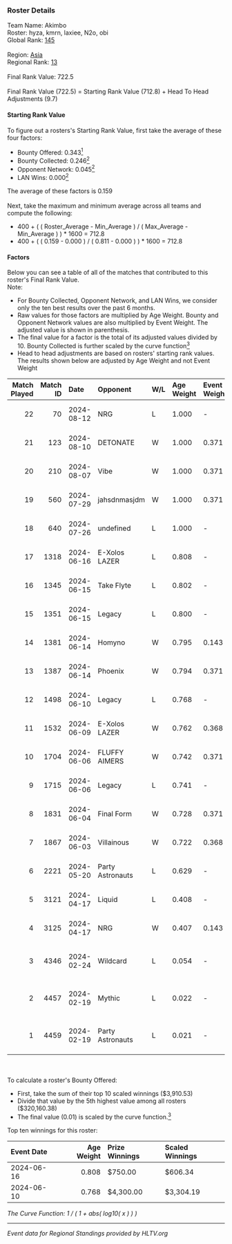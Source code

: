 ### Roster Details<br />
Team Name: Akimbo<br />
Roster: hyza, kmrn, laxiee, N2o, obi<br />
Global Rank: [145](../standings_global.md)<br />
<br />
Region: [Asia]( ../standings_asia.md)<br />
Regional Rank: [13]( ../standings_asia.md)<br />
<br />
Final Rank Value:  722.5<br />
<br />
Final Rank Value (722.5) = Starting Rank Value (712.8) + Head To Head Adjustments (9.7)<br />

#### Starting Rank Value<br />
To figure out a rosters's Starting Rank Value, first take the average of these four factors:<br />
- Bounty Offered: 0.343[<sup>1</sup>](#table2)
- Bounty Collected: 0.246[<sup>2</sup>](#table1)
- Opponent Network: 0.045[<sup>2</sup>](#table1)
- LAN Wins: 0.000[<sup>2</sup>](#table1)

The average of these factors is 0.159<br />
<br />
Next, take the maximum and minimum average across all teams and compute the following:<br />
- 400 + ( ( Roster_Average - Min_Average ) / ( Max_Average - Min_Average ) ) * 1600 = 712.8
- 400 + ( ( 0.159 - 0.000 ) / ( 0.811 - 0.000 ) ) * 1600 = 712.8


#### Factors<br />
Below you can see a table of all of the matches that contributed to this roster's Final Rank Value.<br />
Note:<br />

- For Bounty Collected, Opponent Network, and LAN Wins, we consider only the ten best results over the past 6 months.
- Raw values for those factors are multiplied by Age Weight. Bounty and Opponent Network values are also multiplied by Event Weight. The adjusted value is shown in parenthesis.
- The final value for a factor is the total of its adjusted values divided by 10. Bounty Collected is further scaled by the curve function[<sup>3</sup>](#curveFunction)
- Head to head adjustments are based on rosters' starting rank values. The results shown below are adjusted by Age Weight and not Event Weight
<span id="table1"></span><br />


| Match Played | Match ID | Date       | Opponent         | W/L | Age Weight | Event Weight | Bounty Collected | Opponent Network | LAN Wins  | H2H Adj. | Roster                                |
| -: | -: | :- | :- | :- | :- | :- | :- | :- | :- | -: | :- |
|           22 |       70 | 2024-08-12 | NRG              | L   | 1.000      | -            | -                | -                | -         |    -4.99 | hyza, kmrn, laxiee, N2o, obi          |
|           21 |      123 | 2024-08-10 | DETONATE         | W   | 1.000      | 0.371        | 0.000 (0.000)    | 0.145 (0.054)    | 0 (0.000) |     8.93 | hyza, kmrn, laxiee, N2o, obi          |
|           20 |      210 | 2024-08-07 | Vibe             | W   | 1.000      | 0.371        | 0.000 (0.000)    | 0.038 (0.014)    | 0 (0.000) |     4.65 | hyza, kmrn, laxiee, N2o, obi          |
|           19 |      560 | 2024-07-29 | jahsdnmasjdm     | W   | 1.000      | 0.371        | 0.000 (0.000)    | 0.000 (0.000)    | 0 (0.000) |     4.43 | arviast, hyza, laxiee, N2o, obi       |
|           18 |      640 | 2024-07-26 | undefined        | L   | 1.000      | -            | -                | -                | -         |   -22.68 | hyza, kmrn, laxiee, N2o, obi          |
|           17 |     1318 | 2024-06-16 | E-Xolos LAZER    | L   | 0.808      | -            | -                | -                | -         |   -11.18 | calamity, kralz , laxiee, N2o, obi    |
|           16 |     1345 | 2024-06-15 | Take Flyte       | L   | 0.802      | -            | -                | -                | -         |   -15.16 | calamity, kralz , laxiee, N2o, obi    |
|           15 |     1351 | 2024-06-15 | Legacy           | L   | 0.800      | -            | -                | -                | -         |    -5.64 | calamity, kralz , laxiee, N2o, obi    |
|           14 |     1381 | 2024-06-14 | Homyno           | W   | 0.795      | 0.143        | 0.006 (0.001)    | 0.181 (0.021)    | 0 (0.000) |     9.25 | calamity, kralz , laxiee, N2o, obi    |
|           13 |     1387 | 2024-06-14 | Phoenix          | W   | 0.794      | 0.371        | 0.004 (0.001)    | 0.287 (0.084)    | 0 (0.000) |    11.70 | calamity, kralz , laxiee, N2o, obi    |
|           12 |     1498 | 2024-06-10 | Legacy           | L   | 0.768      | -            | -                | -                | -         |    -5.26 | calamity, kralz , laxiee, N2o, obi    |
|           11 |     1532 | 2024-06-09 | E-Xolos LAZER    | W   | 0.762      | 0.368        | 0.010 (0.003)    | 0.439 (0.123)    | 0 (0.000) |    12.55 | calamity, kralz , laxiee, N2o, obi    |
|           10 |     1704 | 2024-06-06 | FLUFFY AIMERS    | W   | 0.742      | 0.371        | 0.003 (0.001)    | 0.373 (0.102)    | 0 (0.000) |    10.60 | calamity, kralz , laxiee, N2o, obi    |
|            9 |     1715 | 2024-06-06 | Legacy           | L   | 0.741      | -            | -                | -                | -         |    -5.08 | calamity, kralz , laxiee, N2o, obi    |
|            8 |     1831 | 2024-06-04 | Final Form       | W   | 0.728      | 0.371        | 0.002 (0.001)    | 0.059 (0.016)    | 0 (0.000) |     8.60 | calamity, kralz , laxiee, N2o, obi    |
|            7 |     1867 | 2024-06-03 | Villainous       | W   | 0.722      | 0.368        | 0.003 (0.001)    | 0.000 (0.000)    | 0 (0.000) |     6.02 | calamity, kralz , laxiee, N2o, obi    |
|            6 |     2221 | 2024-05-20 | Party Astronauts | L   | 0.629      | -            | -                | -                | -         |    -5.05 | calamity, kralz , laxiee, N2o, obi    |
|            5 |     3121 | 2024-04-17 | Liquid           | L   | 0.408      | -            | -                | -                | -         |    -0.06 | calamity, kralz , laxiee, N2o, obi    |
|            4 |     3125 | 2024-04-17 | NRG              | W   | 0.407      | 0.143        | 0.031 (0.002)    | 0.580 (0.034)    | 0 (0.000) |     8.99 | calamity, kralz , laxiee, N2o, obi    |
|            3 |     4346 | 2024-02-24 | Wildcard         | L   | 0.054      | -            | -                | -                | -         |    -0.44 | C4LLM3SU3, calamity, laxiee, N2o, obi |
|            2 |     4457 | 2024-02-19 | Mythic           | L   | 0.022      | -            | -                | -                | -         |    -0.28 | C4LLM3SU3, calamity, laxiee, N2o, obi |
|            1 |     4459 | 2024-02-19 | Party Astronauts | L   | 0.021      | -            | -                | -                | -         |    -0.17 | C4LLM3SU3, calamity, laxiee, N2o, obi |

<br />
<span id="table2"></span><br />
To calculate a roster's Bounty Offered:<br />

- First, take the sum of their top 10 scaled winnings ($3,910.53)
- Divide that value by the 5th highest value among all rosters ($320,160.38)
- The final value (0.01) is scaled by the curve function.[<sup>3</sup>](#curveFunction)

Top ten winnings for this roster:<br />

| Event Date | Age Weight | Prize Winnings | Scaled Winnings |
| :- | -: | :- | :- |
| 2024-06-16 |      0.808 | $750.00        | $606.34         |
| 2024-06-10 |      0.768 | $4,300.00      | $3,304.19       |


<span id="curveFunction"></span>_The Curve Function: 1 / ( 1 + abs( log10( x ) ) )_<br />

---
_Event data for Regional Standings provided by HLTV.org_<br />
